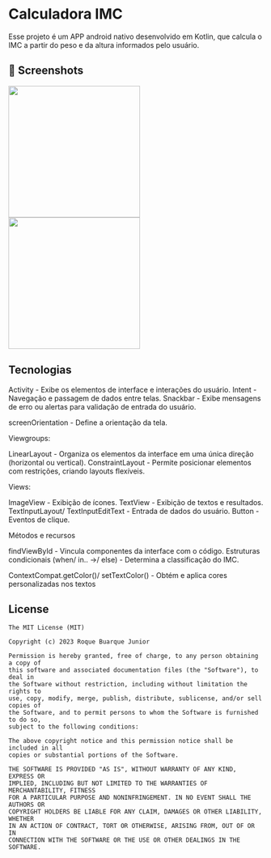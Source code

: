 # Calculadora IMC
Esse projeto é um APP android nativo desenvolvido em Kotlin, que calcula o IMC a partir do peso e da altura informados pelo usuário. 

## :camera_flash: Screenshots
<img src= "https://github.com/user-attachments/assets/69b78f94-495e-413d-b026-a00c260d2d4b" width=260/>

<img src= "https://github.com/user-attachments/assets/0025f3e6-1a2f-462c-86f5-2eb62d27d2cc" width=260/>

## Tecnologias

Activity - Exibe os elementos de interface e interações do usuário. 
Intent - Navegação e passagem de dados entre telas. 
Snackbar - Exibe mensagens de erro ou alertas para validação de entrada do usuário.

screenOrientation - Define a orientação da tela. 

Viewgroups: 

LinearLayout - Organiza os elementos da interface em uma única direção (horizontal ou vertical).
ConstraintLayout - Permite posicionar elementos com restrições, criando layouts flexíveis. 
    
 Views: 

ImageView - Exibição de ícones. 
TextView - Exibição de textos e resultados.
TextInputLayout/ TextInputEditText - Entrada de dados do usuário.
Button - Eventos de clique.
  
Métodos e recursos

findViewById - Vincula componentes da interface com o código.
Estruturas condicionais (when/ in.. ->/ else) - Determina a classificação do IMC.

ContextCompat.getColor()/ setTextColor() - Obtém e aplica cores personalizadas nos textos


## License
```
The MIT License (MIT)

Copyright (c) 2023 Roque Buarque Junior

Permission is hereby granted, free of charge, to any person obtaining a copy of
this software and associated documentation files (the "Software"), to deal in
the Software without restriction, including without limitation the rights to
use, copy, modify, merge, publish, distribute, sublicense, and/or sell copies of
the Software, and to permit persons to whom the Software is furnished to do so,
subject to the following conditions:

The above copyright notice and this permission notice shall be included in all
copies or substantial portions of the Software.

THE SOFTWARE IS PROVIDED "AS IS", WITHOUT WARRANTY OF ANY KIND, EXPRESS OR
IMPLIED, INCLUDING BUT NOT LIMITED TO THE WARRANTIES OF MERCHANTABILITY, FITNESS
FOR A PARTICULAR PURPOSE AND NONINFRINGEMENT. IN NO EVENT SHALL THE AUTHORS OR
COPYRIGHT HOLDERS BE LIABLE FOR ANY CLAIM, DAMAGES OR OTHER LIABILITY, WHETHER
IN AN ACTION OF CONTRACT, TORT OR OTHERWISE, ARISING FROM, OUT OF OR IN
CONNECTION WITH THE SOFTWARE OR THE USE OR OTHER DEALINGS IN THE SOFTWARE.
```
